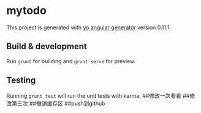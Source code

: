 # mytodo

This project is generated with [yo angular generator](https://github.com/yeoman/generator-angular)
version 0.11.1.

## Build & development

Run `grunt` for building and `grunt serve` for preview.

## Testing

Running `grunt test` will run the unit tests with karma.
##修改一次看看
##修改第三次
##撤销缓存区
##push到github
